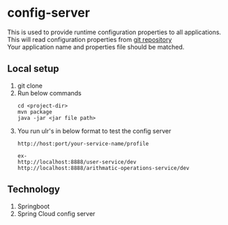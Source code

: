 # config-server
This is used to provide runtime configuration properties to all applications.
This will read configuration properties from [git repository](https://github.com/prashantp91/microservices-config-repo) <br />
Your application name and properties file should be matched.


## Local setup
1. git clone
2. Run below commands <br />
   ```
   cd <project-dir>
   mvn package 
   java -jar <jar file path> 
   ```
3. You run ulr's in below format to test the config server
   ```
   http://host:port/your-service-name/profile
   
   ex-
   http://localhost:8888/user-service/dev
   http://localhost:8888/arithmatic-operations-service/dev 
   ```

## Technology
1. Springboot
2. Spring Cloud config server
